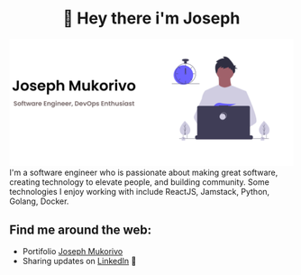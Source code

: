 <h1 align="center">
  👋 Hey there i'm Joseph
</h1>

<img src="https://github.com/josemkorivo/josemkorivo/blob/master/jose.png" alt="banner that says Monica Powell - software engineer, content creator and community organizer alongside a cartoon illustration of Monica">
I'm a software engineer who is passionate about making great software, creating technology to elevate people, and building community. Some technologies I enjoy working with include ReactJS, Jamstack, Python, Golang, Docker.


## Find me around the web:
- Portifolio <a href="https://josemukorivo.co.zw">Joseph Mukorivo</a>
- Sharing updates on <a href="https://www.linkedin.com/in/josemukorivo/">LinkedIn</a> 💼

